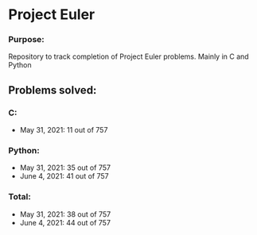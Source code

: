 # Project Euler

### Purpose:
Repository to track completion of Project Euler problems. Mainly in C and Python

## Problems solved:

### C:
<ul>
<li>May 31, 2021: 11 out of 757
</ul>

### Python: 
<ul>
<li>May 31, 2021: 35 out of 757
<li>June 4, 2021: 41 out of 757
</ul>

### Total: 
<ul>
<li>May 31, 2021: 38 out of 757
<li>June 4, 2021: 44 out of 757
</ul>
